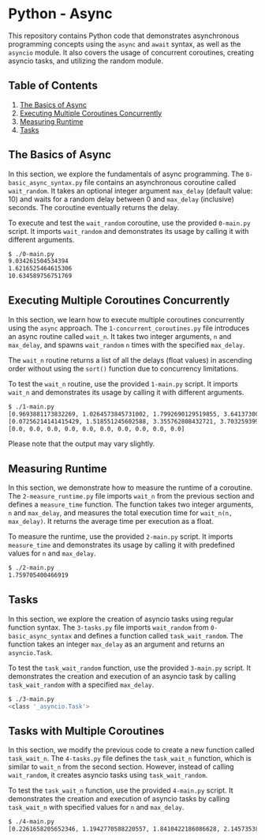 # Python - Async

This repository contains Python code that demonstrates asynchronous programming concepts using the `async` and `await` syntax, as well as the `asyncio` module. It also covers the usage of concurrent coroutines, creating asyncio tasks, and utilizing the random module.

## Table of Contents

1. [The Basics of Async](#the-basics-of-async)
2. [Executing Multiple Coroutines Concurrently](#executing-multiple-coroutines-concurrently)
3. [Measuring Runtime](#measuring-runtime)
4. [Tasks](#tasks)

## The Basics of Async

In this section, we explore the fundamentals of async programming. The `0-basic_async_syntax.py` file contains an asynchronous coroutine called `wait_random`. It takes an optional integer argument `max_delay` (default value: 10) and waits for a random delay between 0 and `max_delay` (inclusive) seconds. The coroutine eventually returns the delay.

To execute and test the `wait_random` coroutine, use the provided `0-main.py` script. It imports `wait_random` and demonstrates its usage by calling it with different arguments.

```bash
$ ./0-main.py
9.034261504534394
1.6216525464615306
10.634589756751769
```

## Executing Multiple Coroutines Concurrently

In this section, we learn how to execute multiple coroutines concurrently using the `async` approach. The `1-concurrent_coroutines.py` file introduces an async routine called `wait_n`. It takes two integer arguments, `n` and `max_delay`, and spawns `wait_random` `n` times with the specified `max_delay`.

The `wait_n` routine returns a list of all the delays (float values) in ascending order without using the `sort()` function due to concurrency limitations.

To test the `wait_n` routine, use the provided `1-main.py` script. It imports `wait_n` and demonstrates its usage by calling it with different arguments.

```bash
$ ./1-main.py
[0.9693881173832269, 1.0264573845731002, 1.7992690129519855, 3.641373003434587, 4.500011569340617]
[0.07256214141415429, 1.518551245602588, 3.355762808432721, 3.7032593997182923, 3.7796178143655546, 4.744537840582318, 5.50781365463315, 5.758942587637626, 6.109707751654879, 6.831351588271327]
[0.0, 0.0, 0.0, 0.0, 0.0, 0.0, 0.0, 0.0, 0.0, 0.0]
```

Please note that the output may vary slightly.

## Measuring Runtime

In this section, we demonstrate how to measure the runtime of a coroutine. The `2-measure_runtime.py` file imports `wait_n` from the previous section and defines a `measure_time` function. The function takes two integer arguments, `n` and `max_delay`, and measures the total execution time for `wait_n(n, max_delay)`. It returns the average time per execution as a float.

To measure the runtime, use the provided `2-main.py` script. It imports `measure_time` and demonstrates its usage by calling it with predefined values for `n` and `max_delay`.

```bash
$ ./2-main.py
1.759705400466919
```

## Tasks

In this section, we explore the creation of asyncio tasks using regular function syntax. The `3-tasks.py` file imports `wait_random` from `0-basic_async_syntax` and defines a function called `task_wait_random`. The function takes an integer `max_delay` as an argument and returns an `asyncio.Task`.

To test the `task_wait_random` function, use the provided `3-main.py` script. It demonstrates the creation and execution of an asyncio task by calling `task_wait_random` with a specified `max_delay`.

```bash
$ ./3-main.py
<class '_asyncio.Task'>
```

## Tasks with Multiple Coroutines

In this section, we modify the previous code to create a new function called `task_wait_n`. The `4-tasks.py` file defines the `task_wait_n` function, which is similar to `wait_n` from the second section. However, instead of calling `wait_random`, it creates asyncio tasks using `task_wait_random`.

To test the `task_wait_n` function, use the provided `4-main.py` script. It demonstrates the creation and execution of asyncio tasks by calling `task_wait_n` with specified values for `n` and `max_delay`.

```bash
$ ./4-main.py
[0.2261658205652346, 1.1942770588220557, 1.8410422186086628, 2.1457353803430523, 4.002505454641153]
```
